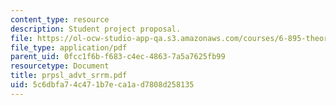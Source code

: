 ```yaml
---
content_type: resource
description: Student project proposal.
file: https://ol-ocw-studio-app-qa.s3.amazonaws.com/courses/6-895-theory-of-parallel-systems-sma-5509-fall-2003/5c6dbfa74c471b7eca1ad7808d258135_prpsl_advt_srrm.pdf
file_type: application/pdf
parent_uid: 0fcc1f6b-f683-c4ec-4863-7a5a7625fb99
resourcetype: Document
title: prpsl_advt_srrm.pdf
uid: 5c6dbfa7-4c47-1b7e-ca1a-d7808d258135
---
```

